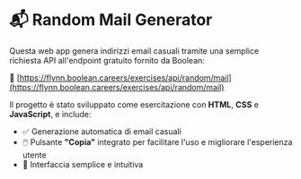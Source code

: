 # 📬 Random Mail Generator

Questa web app genera indirizzi email casuali tramite una semplice richiesta API all'endpoint gratuito fornito da Boolean:  

🔗 [https://flynn.boolean.careers/exercises/api/random/mail](https://flynn.boolean.careers/exercises/api/random/mail)

Il progetto è stato sviluppato come esercitazione con **HTML**, **CSS** e **JavaScript**, e include:

- ✅ Generazione automatica di email casuali  
- 🖱️ Pulsante **"Copia"** integrato per facilitare l'uso e migliorare l'esperienza utente  
- 🎨 Interfaccia semplice e intuitiva  